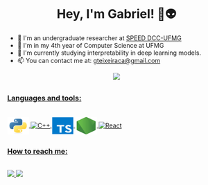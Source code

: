 <h1 align="center">
 Hey, I'm Gabriel! 👾👽
</h1>


- 🔎 I'm an undergraduate researcher at [SPEED DCC-UFMG](http://www2.dcc.ufmg.br/laboratorios/speed/site/)
- 📖 I'm in my 4th year of Computer Science at UFMG
- 🌱 I'm currently studying interpretability in deep learning models.
- 📫 You can contact me at: gteixeiraca@gmail.com

<div align="center">
  <a href="https://github.com/GabrielTeixeiraC">
  <img height="200em" src="https://github-readme-stats.vercel.app/api/top-langs/?username=GabrielTeixeiraC&layout=compact&langs_count=7&theme=tokyonight&hide=jupyter%20notebook"/>
</div>

##
<h3>Languages and tools:</h3>
<div style="display: inline_block"><br>
  <img align="center" alt="Python" height="40" width="50" src="https://raw.githubusercontent.com/devicons/devicon/master/icons/python/python-original.svg">
  <img align="center" alt="C++" height="40" width="50" src="https://cdn.jsdelivr.net/gh/devicons/devicon/icons/cplusplus/cplusplus-original.svg">

  <img align="center" alt="TS" height="40" width="50" src="https://raw.githubusercontent.com/devicons/devicon/master/icons/typescript/typescript-original.svg">
  <img align="center" alt="Nodejs" height="40" width="50" src="https://raw.githubusercontent.com/devicons/devicon/master/icons/nodejs/nodejs-original.svg">
  <img align="center" alt="React" height="40" width="50" src="https://cdn.jsdelivr.net/gh/devicons/devicon/icons/react/react-original.svg">
  
</div>

##
  
 <h3>How to reach me:</h3>
  </br>
<div> 
  <a href="https://www.linkedin.com/in/gabriel-teixeira-carvalho/" target="_blank"><img src="https://img.shields.io/badge/-LinkedIn-%230077B5?style=for-the-badge&logo=linkedin&logoColor=white" target="_blank">
  <a href = "mailto:gteixeiraca@gmail.com"><img src="https://img.shields.io/badge/-Gmail-%23333?style=for-the-badge&logo=gmail&logoColor=white" target="_blank"></a>
 
